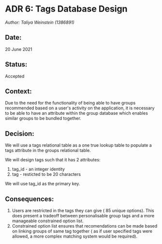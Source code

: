 # ADR 6: Tags Database Design 
_Author: Taliya Weinstein (1386891)_

## Date: 
20 June 2021


## Status: 
Accepted

## Context: 
Due to the need for the functionality of being able to have groups recommended based on a user's activity on the application, it is necessary to be able to have an attribute within the group database which enables similar groups to be bundled together. 

## Decision:
We will use a tags relational table as a one true lookup table to populate a tags attribute in the groups relational table.

We will design tags such that it has 2 attributes:
1. tag_id - an integer identity
2. tag - resticted to be 20 characters


We will use tag_id as the primary key.

## Consequences:
1. Users are restricted in the tags they can give ( 85 unique options). This does present a tradeoff between personalisable group tags and a more manageable constrained option list.
2. Constrained option list ensures that recomendations can be made based on linking groups of same tag together ( as if user specified tags were allowed, a more complex matching system would be required).



